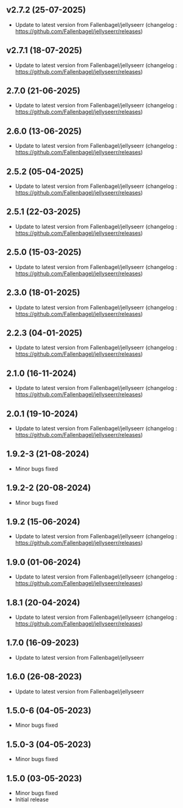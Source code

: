 
## v2.7.2 (25-07-2025)
- Update to latest version from Fallenbagel/jellyseerr (changelog : https://github.com/Fallenbagel/jellyseerr/releases)

## v2.7.1 (18-07-2025)
- Update to latest version from Fallenbagel/jellyseerr (changelog : https://github.com/Fallenbagel/jellyseerr/releases)
## 2.7.0 (21-06-2025)

- Update to latest version from Fallenbagel/jellyseerr (changelog : https://github.com/Fallenbagel/jellyseerr/releases)

## 2.6.0 (13-06-2025)

- Update to latest version from Fallenbagel/jellyseerr (changelog : https://github.com/Fallenbagel/jellyseerr/releases)

## 2.5.2 (05-04-2025)

- Update to latest version from Fallenbagel/jellyseerr (changelog : https://github.com/Fallenbagel/jellyseerr/releases)

## 2.5.1 (22-03-2025)

- Update to latest version from Fallenbagel/jellyseerr (changelog : https://github.com/Fallenbagel/jellyseerr/releases)

## 2.5.0 (15-03-2025)

- Update to latest version from Fallenbagel/jellyseerr (changelog : https://github.com/Fallenbagel/jellyseerr/releases)

## 2.3.0 (18-01-2025)

- Update to latest version from Fallenbagel/jellyseerr (changelog : https://github.com/Fallenbagel/jellyseerr/releases)

## 2.2.3 (04-01-2025)

- Update to latest version from Fallenbagel/jellyseerr (changelog : https://github.com/Fallenbagel/jellyseerr/releases)

## 2.1.0 (16-11-2024)

- Update to latest version from Fallenbagel/jellyseerr (changelog : https://github.com/Fallenbagel/jellyseerr/releases)

## 2.0.1 (19-10-2024)

- Update to latest version from Fallenbagel/jellyseerr (changelog : https://github.com/Fallenbagel/jellyseerr/releases)

## 1.9.2-3 (21-08-2024)

- Minor bugs fixed

## 1.9.2-2 (20-08-2024)

- Minor bugs fixed

## 1.9.2 (15-06-2024)

- Update to latest version from Fallenbagel/jellyseerr (changelog : https://github.com/Fallenbagel/jellyseerr/releases)

## 1.9.0 (01-06-2024)

- Update to latest version from Fallenbagel/jellyseerr (changelog : https://github.com/Fallenbagel/jellyseerr/releases)

## 1.8.1 (20-04-2024)

- Update to latest version from Fallenbagel/jellyseerr (changelog : https://github.com/Fallenbagel/jellyseerr/releases)

## 1.7.0 (16-09-2023)

- Update to latest version from Fallenbagel/jellyseerr

## 1.6.0 (26-08-2023)

- Update to latest version from Fallenbagel/jellyseerr

## 1.5.0-6 (04-05-2023)

- Minor bugs fixed

## 1.5.0-3 (04-05-2023)

- Minor bugs fixed

## 1.5.0 (03-05-2023)

- Minor bugs fixed
- Initial release
